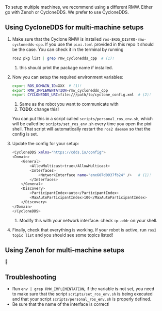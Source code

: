 To setup multiple machines, we recommend using a different RMW. Either go with Zenoh or CycloneDDS.
We prefer to use CycloneDDS.

## Using CycloneDDS for multi-machine setups

1. Make sure that the Cyclone RMW is installed `ros-$ROS_DISTRO-rmw-cyclonedds-cpp`. If you use the `pixi.toml` provided
    in this repo it should be the case. You can check it in the terminal by running  
    ```bash
    ros2 pkg list | grep rmw_cyclonedds_cpp  # (1)!
    ```

    1. this should print the package name if installed.

2. Now you can setup the required environment variables:
    ```bash
    export ROS_DOMAIN_ID=XXX  # (1)! 
    export RMW_IMPLEMENTATION=rmw_cyclonedds_cpp
    export CYCLONEDDS_URI=file:///path/to/cyclone_config.xml  # (2)!
    ```

    1. Same as the robot you want to communicate with
    2. __TODO__: change this!

    You can put this in a script called `scripts/personal_ros_env.sh`, which will be called be `scripts/set_ros_env.sh` every 
    time you open the pixi shell. That script will automatically restart the `ros2 daemon` so that the config is set.

3. Update the config for your setup:
    ```bash hl_lines="6"
    <CycloneDDS xmlns="https://cdds.io/config">
    <Domain>
        <General>
            <AllowMulticast>true</AllowMulticast>
            <Interfaces>
                <NetworkInterface name="enx607d0937fb24" />   # (1)!
            </Interfaces>
        </General>
        <Discovery>
            <ParticipantIndex>auto</ParticipantIndex>
            <MaxAutoParticipantIndex>100</MaxAutoParticipantIndex>
        </Discovery>
    </Domain>
    </CycloneDDS>

    ```

    1. Modify this with your network interface: check `ip addr` on your shell.


4. Finally, check that everything is working. If your robot is active, run `ros2 topic list` and you should see some topics listed!

## Using Zenoh for multi-machine setups

:construction:

## Troubleshooting
- Run `env | grep RMW_IMPLEMENTATION`, if the variable is not set, you need to make sure that the script `scripts/set_ros_env.sh` is being executed and that your script `scripts/personal_ros_env.sh` is properly defined.
- Be sure that the name of the interface is correct!

